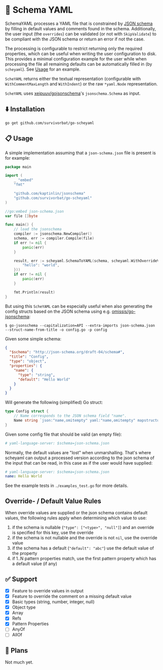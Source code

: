# 📅 Schema YAML

SchemaYAML processes a YAML file that is constrained by [JSON schema](https://json-schema.org) by filling in default values and comments found in the schema. Additionally, the user input (the `overrides`) can be validated (or not with `SkipValidate`) to be compliant with the JSON schema or return an error if not the case.

The processing is configurable to restrict returning only the required properties, which can be useful when writing
the user configuration to disk. This provides a minimal configuration example for the user while when processing the
file all remaining defaults can be automatically filled in (by `scheyaml`). See [Usage](#-usage) for an example.

`ScheYAML` returns either the textual representation (configurable with `WithCommentMaxLength` and `WithIndent`) or
the raw `*yaml.Node` representation.

`ScheYAML` uses [xeipuuv/gojsonschema](https://github.com/xeipuuv/gojsonschema)'s `jsonschema.Schema` as input.

## ⬇️ Installation

`go get github.com/survivorbat/go-scheyaml`

## 📋 Usage

A simple implementation assuming that a `json-schema.json` file is present is for example:

```go
package main

import (
	_ "embed"
	"fmt"

	"github.com/kaptinlin/jsonschema"
	"github.com/survivorbat/go-scheyaml"
)

//go:embed json-schema.json
var file []byte

func main() {
	// load the jsonschema
	compiler := jsonschema.NewCompiler()
	schema, err := compiler.Compile(file)
	if err != nil {
		panic(err)
	}

	result, err := scheyaml.SchemaToYAML(schema, scheyaml.WithOverrideValues(map[string]any{
		"hello": "world",
	}))
	if err != nil {
		panic(err)
	}

	fmt.Println(result)
}
```

But using this `ScheYAML` can be especially useful when also generating the config structs based on the JSON schema using
e.g. [omissis/go-jsonschema](https://github.com/omissis/go-jsonschema):

```
$ go-jsonschema --capitalization=API --extra-imports json-schema.json --struct-name-from-title -o config.go -p config
```

Given some simple schema:
```json
{
  "$schema": "http://json-schema.org/draft-04/schema#",
  "title": "Config",
  "type": "object",
  "properties": {
    "name": {
      "type": "string",
      "default": "Hello World"
    }
  }
}
```

Will generate the following (simplified) Go struct:
```go
type Config struct {
	// Name corresponds to the JSON schema field "name".
	Name string `json:"name,omitempty" yaml:"name,omitempty" mapstructure:"name,omitempty"`
}
```

Given some config file that should be valid (an empty file):
```yaml
# yaml-language-server: $schema=json-schema.json

```

Normally, the default values are "lost" when unmarshalling. That's where scheyaml can output a processed
version according to the json schema of the input that can be read, in this case as if the user would
have supplied:
```yaml
# yaml-language-server: $schema=json-schema.json
name: Hello World
```

See the example tests in `./examples_test.go` for more details.

## Override- / Default Value Rules

When override values are supplied or the json schema contains default values, the following rules apply when determining
which value to use:

1) if the schema is nullable (`"type": ["<type>", "null"]`) and an override is specified for this key, use the override
2) if the schema is not nullable and the override is not `nil`, use the override value
3) if the schema has a default (`"default": "abc"`) use the default value of the property
4) if 1..N pattern properties match, use the first pattern property which has a default value (if any)

## ✅ Support

- [x] Feature to override values in output
- [x] Feature to override the comment on a missing default value
- [x] Basic types (string, number, integer, null)
- [x] Object type
- [x] Array
- [x] Refs
- [x] Pattern Properties
- [ ] AnyOf
- [ ] AllOf

## 🔭 Plans

Not much yet.
